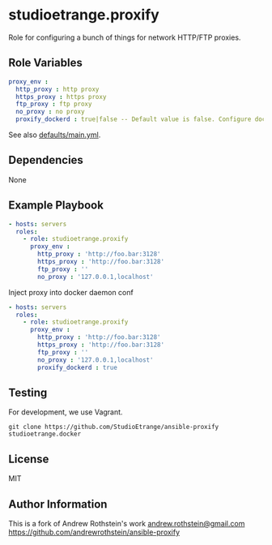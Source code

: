 studioetrange.proxify
=========

Role for configuring a bunch of things for network HTTP/FTP proxies.

Role Variables
--------------




```yml
proxy_env :
  http_proxy : http proxy
  https_proxy : https proxy
  ftp_proxy : ftp proxy
  no_proxy : no proxy
  proxify_dockerd : true|false -- Default value is false. Configure docker daemon with proxy
```

See also [defaults/main.yml](defaults/main.yml).


Dependencies
------------

None


Example Playbook
----------------

```yml
- hosts: servers
  roles:
    - role: studioetrange.proxify
      proxy_env :
        http_proxy : 'http://foo.bar:3128'
        https_proxy : 'http://foo.bar:3128'
        ftp_proxy : ''
        no_proxy : '127.0.0.1,localhost'
```

Inject proxy into docker daemon conf

```yml
- hosts: servers
  roles:
    - role: studioetrange.proxify
      proxy_env :
        http_proxy : 'http://foo.bar:3128'
        https_proxy : 'http://foo.bar:3128'
        ftp_proxy : ''
        no_proxy : '127.0.0.1,localhost'
        proxify_dockerd : true
```

Testing
-------
For development, we use Vagrant.

```
git clone https://github.com/StudioEtrange/ansible-proxify studioetrange.docker
```


License
-------

MIT

Author Information
------------------

This is a fork of Andrew Rothstein's work <andrew.rothstein@gmail.com> https://github.com/andrewrothstein/ansible-proxify
